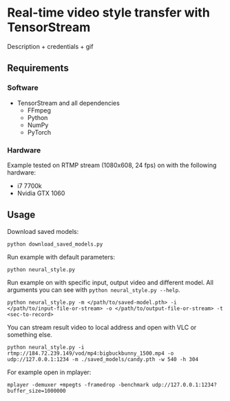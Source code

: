 # Real-time video style transfer with TensorStream

Description + credentials + gif

## Requirements

### Software

* TensorStream and all dependencies
    * FFmpeg
    * Python 
    * NumPy 
    * PyTorch   

### Hardware

Example tested on RTMP stream (1080x608, 24 fps) on with the following hardware:
* i7 7700k
* Nvidia GTX 1060


## Usage

Download saved models:
```
python download_saved_models.py
```

Run example with default parameters:
```
python neural_style.py
```

Run example on with specific input, output video and different model. All arguments you can see with `python neural_style.py --help`.
```
python neural_style.py -m </path/to/saved-model.pth> -i </path/to/input-file-or-stream> -o </path/to/output-file-or-stream> -t <sec-to-record> 
```

You can stream result video to local address and open with VLC or something else.
```
python neural_style.py -i rtmp://184.72.239.149/vod/mp4:bigbuckbunny_1500.mp4 -o udp://127.0.0.1:1234 -m ./saved_models/candy.pth -w 540 -h 304
```

For example open in mplayer:
```
mplayer -demuxer +mpegts -framedrop -benchmark udp://127.0.0.1:1234?buffer_size=1000000
```
